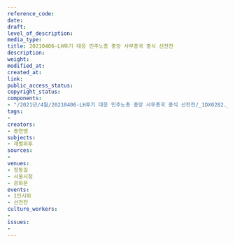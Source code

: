 ```yaml
---
reference_code: 
date: 
draft: 
level_of_description: 
media_type: 
title: 20210406-LH투기 대응 민주노총 중앙 사무총국 중식 선전전
description: 
weight: 
modified_at: 
created_at: 
link: 
public_access_status: 
copyright_status: 
components:
- "/2021년/4월/20210406-LH투기 대응 민주노총 중앙 사무총국 중식 선전전/_1DX0282.jpg"
tags:
- 
creators:
- 총연맹
subjects:
- 재벌외투
sources:
- 
venues:
- 정동길
- 서울시청
- 광화문
events:
- 1인시위
- 선전전
culture_workers:
- 
issues:
- 
---
```

